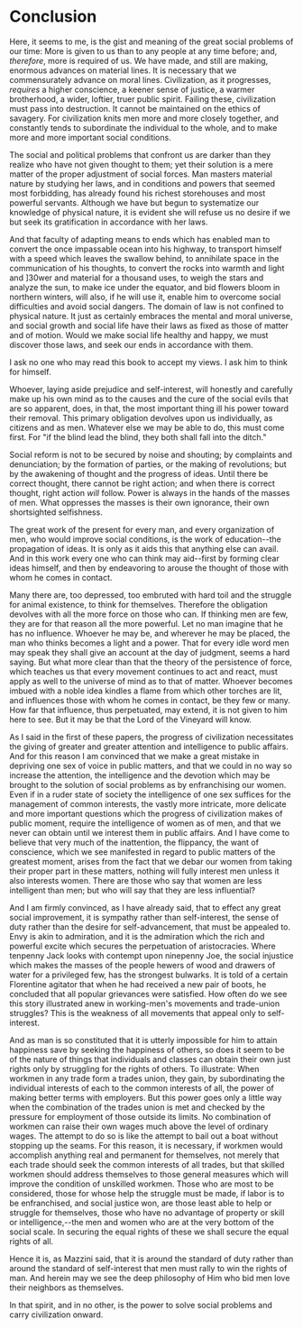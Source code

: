 # Conclusion

Here, it seems to me, is the gist and meaning of the great social problems of our time: More is given to us than to any people at any time before; and, *therefore*, more is required of us. We have made, and still are making, enormous advances on material lines. It is necessary that we commensurately advance on moral lines. Civilization, as it progresses, *requires* a higher conscience, a keener sense of justice, a warmer brotherhood, a wider, loftier, truer public spirit. Failing these, civilization must pass into destruction. It cannot be maintained on the ethics of savagery. For civilization knits men more and more closely together, and constantly tends to subordinate the individual to the whole, and to make more and more important social conditions.

The social and political problems that confront us are darker than they realize who have not given thought to them; yet their solution is a mere matter of the proper adjustment of social forces. Man masters material nature by studying her laws, and in conditions and powers that seemed most forbidding, has already found his richest storehouses and most powerful servants. Although we have but begun to systematize our knowledge of physical nature, it is evident she will refuse us no desire if we but seek its gratification in accordance with her laws.

And that faculty of adapting means to ends which has enabled man to convert the once impassable ocean into his highway, to transport himself with a speed which leaves the swallow behind, to annihilate space in the communication of his thoughts, to convert the rocks into warmth and light and ]30wer and material for a thousand uses, to weigh the stars and analyze the sun, to make ice under the equator, and bid flowers bloom in northern winters, will also, if he will use it, enable him to overcome social difficulties and avoid social dangers. The domain of law is not confined to physical nature. It just as certainly embraces the mental and moral universe, and social growth and social life have their laws as fixed as those of matter and of motion. Would we make social life healthy and happy, we must discover those laws, and seek our ends in accordance with them.

I ask no one who may read this book to accept my views. I ask him to think for himself.

Whoever, laying aside prejudice and self-interest, will honestly and carefully make up his own mind as to the causes and the cure of the social evils that are so apparent, does, in that, the most important thing ill his power toward their removal. This primary obligation devolves upon us individually, as citizens and as men. Whatever else we may be able to do, this must come first. For "if the blind lead the blind, they both shall fall into the ditch."

Social reform is not to be secured by noise and shouting; by complaints and denunciation; by the formation of parties, or the making of revolutions; but by the awakening of thought and the progress of ideas. Until there be correct thought, there cannot be right action; and when there is correct thought, right action *will* follow. Power is always in the hands of the masses of men. What oppresses the masses is their own ignorance, their own shortsighted selfishness.

The great work of the present for every man, and every organization of men, who would improve social conditions, is the work of education--the propagation of ideas. It is only as it aids this that anything else can avail. And in this work every one who can think may aid--first by forming clear ideas himself, and then by endeavoring to arouse the thought of those with whom he comes in contact.

Many there are, too depressed, too embruted with hard toil and the struggle for animal existence, to think for themselves. Therefore the obligation devolves with all the more force on those who can. If thinking men are few, they are for that reason all the more powerful. Let no man imagine that he has no influence. Whoever he may be, and wherever he may be placed, the man who thinks becomes a light and a power. That for every idle word men may speak they shall give an account at the day of judgment, seems a hard saying. But what more clear than that the theory of the persistence of force, which teaches us that every movement continues to act and react, must apply as well to the universe of mind as to that of matter. Whoever becomes imbued with a noble idea kindles a flame from which other torches are lit, and influences those with whom he comes in contact, be they few or many. How far that influence, thus perpetuated, may extend, it is not given to him here to see. But it may be that the Lord of the Vineyard will know.

As I said in the first of these papers, the progress of civilization necessitates the giving of greater and greater attention and intelligence to public affairs. And for this reason I am convinced that we make a great mistake in depriving one sex of voice in public matters, and that we could in no way so increase the attention, the intelligence and the devotion which may be brought to the solution of social problems as by enfranchising our women. Even if in a ruder state of society the intelligence of one sex suffices for the management of common interests, the vastly more intricate, more delicate and more important questions which the progress of civilization makes of public moment, require the intelligence of women as of men, and that we never can obtain until we interest them in public affairs. And I have come to believe that very much of the inattention, the flippancy, the want of conscience, which we see manifested in regard to public matters of the greatest moment, arises from the fact that we debar our women from taking their proper part in these matters, nothing will fully interest men unless it also interests women. There are those who say that women are less intelligent than men; but who will say that they are less influential?

And I am firmly convinced, as I have already said, that to effect any great social improvement, it is sympathy rather than self-interest, the sense of duty rather than the desire for self-advancement, that must be appealed to. Envy is akin to admiration, and it is the admiration which the rich and powerful excite which secures the perpetuation of aristocracies. Where tenpenny Jack looks with contempt upon ninepenny Joe, the social injustice which makes the masses of the people hewers of wood and drawers of water for a privileged few, has the strongest bulwarks. It is told of a certain Florentine agitator that when he had received a new pair of boots, he concluded that all popular grievances were satisfied. How often do we see this story illustrated anew in working-men's movements and trade-union struggles? This is the weakness of all movements that appeal only to self-interest.

And as man is so constituted that it is utterly impossible for him to attain happiness save by seeking the happiness of others, so does it seem to be of the nature of things that individuals and classes can obtain their own just rights only by struggling for the rights of others. To illustrate: When workmen in any trade form a trades union, they gain, by subordinating the individual interests of each to the common interests of all, the power of making better terms with employers. But this power goes only a little way when the combination of the trades union is met and checked by the pressure for employment of those outside its limits. No combination of workmen can raise their own wages much above the level of ordinary wages. The attempt to do so is like the attempt to bail out a boat without stopping up the seams. For this reason, it is necessary, if workmen would accomplish anything real and permanent for themselves, not merely that each trade should seek the common interests of all trades, but that skilled workmen should address themselves to those general measures which will improve the condition of unskilled workmen. Those who are most to be considered, those for whose help the struggle must be made, if labor is to be enfranchised, and social justice won, are those least able to help or struggle for themselves, those who have no advantage of property or skill or intelligence,--the men and women who are at the very bottom of the social scale. In securing the equal rights of these we shall secure the equal rights of all.

Hence it is, as Mazzini said, that it is around the standard of duty rather than around the standard of self-interest that men must rally to win the rights of man. And herein may we see the deep philosophy of Him who bid men love their neighbors as themselves.

In that spirit, and in no other, is the power to solve social problems and carry civilization onward.
